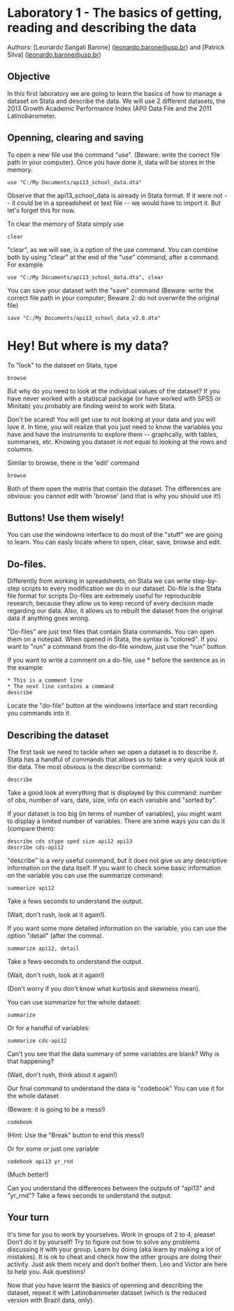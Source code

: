 # Laboratory 1 - The basics of getting, reading and describing the data

Authors: [Leonardo Sangali Barone] (leonardo.barone@usp.br) and [Patrick Silva] (leonardo.barone@usp.br)

## Objective

In this first laboratory we are going to learn the basics of how to manage a dataset on Stata and describe the data. We will use 2 different datasets, the 2013 Growth Academic Performance Index (API) Data File and the 2011 Latinobarometer.

## Openning, clearing and saving

To open a new file use the command "use". (Beware: write the correct file path in your computer). Once you have done it, data will be stores in the memory.

```
use "C:/My Documents/api13_school_data.dta"
```

Observe that the api13_school_data is already in Stata format. If it were not -- it could be in a spreadsheet or text file -- we would have to import it. But let's forget this for now.

To clear the memory of Stata simply use

```
clear
```

"clear", as we will see, is a option of the use command. You can combine both by using "clear" at the end of the "use" command, after a command. For example

```
use "C:/My Documents/api13_school_data.dta", clear
```

You can save your dataset with the "save" command (Beware: write the correct file path in your computer; Beware 2: do not overwrite the original file)

```
save "C:/My Documents/api13_school_data_v2.0.dta"
``` 

# Hey! But where is my data?

To "look" to the dataset on Stata, type

```
browse
```

But why do you need to look at the individual values of the dataset? If you have never worked with a statiscal package (or have worked with SPSS or Minitab) you probably are finding weird to work with Stata.

Don't be scared! You will get use to not looking at your data and you will love it. In time, you will realize that you just need to know the variables you have and have the instruments to explore them -- graphcally, with tables, summaries, etc. Knowing you dataset is not equal to looking at the rows and columns.

Similar to browse, there is the 'edit' command

```
browse
```

Both of them open the matrix that contain the dataset. The differences are obvious: you cannot edit with 'browse' (and that is why you should use it!)

## Buttons! Use them wisely!

You can use the windowns interface to do most of the "stuff" we are going to learn. You can easly locate where to open, clear, save, browse and edit.

## Do-files.

Differently from working in spreadsheets, on Stata we can write step-by-step scripts to every modification we do in our dataset. Do-file is the Stata file format for scripts Do-files are extremely useful for reproducible research, because they allow us to keep record of every decision made regarding our data. Also, it allows us to rebuilt the dataset from the original data if anything goes wrong.

"Do-files" are just text files that contain Stata commands. You can open them on a notepad. When opened in Stata, the syntax is "colored". If you want to "run" a command from the do-file window, just use the "run" button

If you want to write a comment on a do-file, use * before the sentence as in the example

```
* This is a comment line
* The next line contains a command
describe
```

Locate the "do-file" button at the windowns interface and start recording you commands into it.

## Describing the dataset

The first task we need to tackle when we open a dataset is to describe it. Stata has a handful of commands that allows us to take a very quick look at the data. The most obvious is the describe command:

```
describe
```

Take a good look at everything that is displayed by this command: number of obs, number of vars, date, size, info on each variable and "sorted by".

If your dataset is too big (in terms of number of variables), you might want to  display a limited number of variables. There are some ways you can do it (compare them):

```
describe cds stype sped size api12 api13
describe cds-api12
```

"describe" is a very useful command, but it does not give us any descriptive information on the data itself. If you want to check some basic information on the variable you can use the summarize command:

```
summarize api12
```

Take a fews seconds to understand the output.

(Wait, don't rush, look at it again!).

If you want some more detailed information on the variable, you can use  the option "detail" (after the comma).

```
summarize api12, detail
```

Take a fews seconds to understand the output. 

(Wait, don't rush, look at it again!) 

(Don't worry if you don't know what kurtosis and skewness mean).

You can use summarize for the whole dataset:

```
summarize
```

Or for a handful of variables:

```
summarize cds-api12
```

Can't you see that the data summary of some variables are blank? Why is that happening?

(Wait, don't rush, think about it again!) 

Our final command to understand the data is "codebook" You can use it for the whole dataset 

(Beware: it is going to be a mess!)

```
codebook
```

(Hint: Use the "Break" button to end this mess!)

Or for some or just one variable

```
codebook api13 yr_rnd
```

(Much better!)

Can you understand the differences between the outputs of "api13" and "yr_rnd"? Take a fews seconds to understand the output.

## Your turn

It's time for you to work by yourselves. Work in groups of 2 to 4, please! Don’t do it by yourself! Try to figure out how to solve any problems discussing it with your group. Learn by doing (aka learn by making a lot of mistakes). It is ok to cheat and check how the other groups are doing their activity. Just ask them nicely and don’t bother them. Leo and Victor are here to help you. Ask questions! 


Now that you have learnt the basics of openning and describing the dataset, repeat it with Latinobarometer dataset (which is the reduced version with Brazil data, only).

